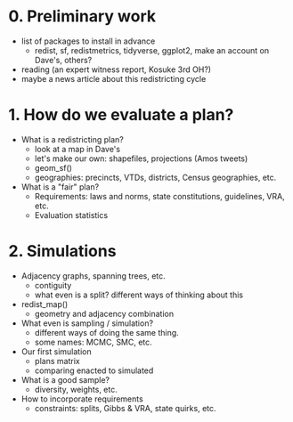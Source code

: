 # 0. Preliminary work
- list of packages to install in advance
	- redist, sf, redistmetrics, tidyverse, ggplot2, make an account on Dave's, others?
- reading (an expert witness report, Kosuke 3rd OH?)
- maybe a news article about this redistricting cycle

# 1. How do we evaluate a plan?
- What is a redistricting plan?
	- look at a map in Dave's
	- let's make our own: shapefiles, projections (Amos tweets)
	- geom_sf()
	- geographies: precincts, VTDs, districts, Census geographies, etc.
- What is a "fair" plan?
	- Requirements: laws and norms, state constitutions, guidelines, VRA, etc.
	- Evaluation statistics

# 2. Simulations
- Adjacency graphs, spanning trees, etc.
	- contiguity
	- what even is a split? different ways of thinking about this
- redist_map()
	- geometry and adjacency combination
- What even is sampling / simulation?
	- different ways of doing the same thing.
 	- some names: MCMC, SMC, etc.
- Our first simulation
	- plans matrix
	- comparing enacted to simulated
- What is a good sample?
	- diversity, weights, etc.
- How to incorporate requirements
	- constraints: splits, Gibbs & VRA, state quirks, etc.
